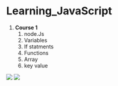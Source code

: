 <h1> Learning_JavaScript </h1>
<ol>
  <li> <strong> Course 1 </strong>
          <ol>
            <li>  node.Js</li>
             <li> Variables </li>
             <li> If statments </li>
             <li> Functions </li>
             <li> Array </li>
             <li> key value </li>
          </ol>
    </li>
</ol>


![](https://github-readme-stats.vercel.app/api/top-langs/?username=AndreaDagg&show_icons=true&theme=radical)
![](https://github-readme-stats.vercel.app/api?username=AndreaDagg&count_private=true&show_icons=true&theme=radical)
